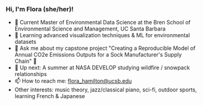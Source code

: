 ### Hi, I'm Flora (she/her)!

- 🔭 Current Master of Environmental Data Science at the Bren School of Environmental Science and Management, UC Santa Barbara
- 🌱 Learning advanced visualization techniques & ML for environmental datasets
- 💬 Ask me about my capstone project "Creating a Reproducible Model of Annual CO2e Emissions Outputs for a Sock Manufacturer's Supply Chain" 🧦
- 👀 Up next: A summer at NASA DEVELOP studying wildfire / snowpack relationships 
- 📫 How to reach me: flora_hamilton@ucsb.edu
- Other interests: music theory, jazz/classical piano, sci-fi, outdoor sports, learning French & Japanese 


  


